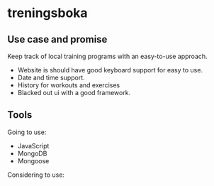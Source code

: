 # treningsboka

## Use case and promise
Keep track of local training programs with an easy-to-use approach.

- Website is should have good keyboard support for easy to use.
- Date and time support.
- History for workouts and exercises
- Blacked out ui with a good framework.

## Tools
Going to use:
- JavaScript
- MongoDB
- Mongoose

Considering to use:
 